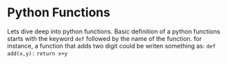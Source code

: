 # Python Functions

Lets dive deep into python functions.
Basic definition of a python functions starts with the keyword `def` followed by the name of the function.
for instance, a function that adds two digit could be writen something as:
    `def add(x,y):`
        `return x+y`
